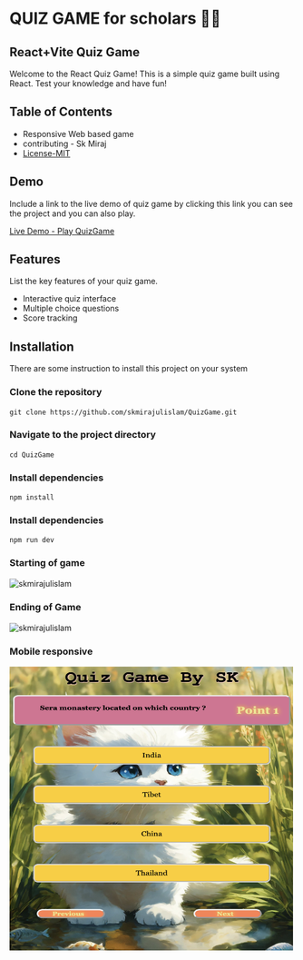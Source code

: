 # QUIZ GAME for scholars 🧑‍🏫


## React+Vite Quiz Game

Welcome to the React Quiz Game! This is a simple quiz game built using React. Test your knowledge and have fun!

## Table of Contents

- Responsive Web based game
- contributing - Sk Miraj
- [License-MIT](#license)

## Demo

Include a link to the live demo of quiz game by clicking this link you can see the project and you can also play.

[Live Demo - Play QuizGame](https://quizbysk.netlify.app)

## Features

List the key features of your quiz game.

- Interactive quiz interface
- Multiple choice questions
- Score tracking

## Installation

There are some instruction to install this project on your system

### Clone the repository
```
git clone https://github.com/skmirajulislam/QuizGame.git
```
### Navigate to the project directory
```
cd QuizGame
```
### Install dependencies
```
npm install
```
### Install dependencies
```
npm run dev
```

<h3>Starting of game</h3>
<img align="center" src="https://github.com/skmirajulislam/QuizGame/blob/master/src/assets/start-pc.png" alt="skmirajulislam" style="width:800px;height:500px;"/>

<h3>Ending of Game</h3>
<img align="center" src="https://github.com/skmirajulislam/QuizGame/blob/master/src/assets/end.png" alt="skmirajulislam" style="width:800px;height:500px;"/>

<h3>Mobile responsive</h3>
<img align="center" src="https://github.com/skmirajulislam/QuizGame/blob/master/src/assets/start.png" alt="skmirajulislam" style="width:500px;height:500px;"/>




